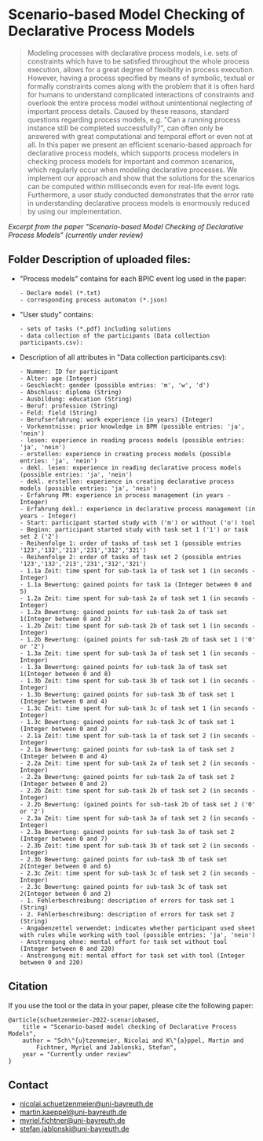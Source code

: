 # Scenario-based Model Checking of Declarative Process Models
> Modeling processes with declarative process models, i.e. sets of constraints which have to be satisfied throughout the whole 
process execution, allows for a great degree of flexibility in process execution. However, having a process specified by means 
of symbolic, textual or formally constraints comes along with the problem that it is often hard for humans to understand complicated 
interactions of constraints and overlook the entire process model without unintentional neglecting of important process details. 
Caused by these reasons, standard questions regarding process models, e.g. "Can a running process instance still be completed successfully?",
can often only be answered with great computational and temporal effort or even not at all. In this paper we present an efficient 
scenario-based approach for declarative process models, which supports process modelers in checking process models for important and common 
scenarios, which regularly occur when modeling declarative processes. We implement our approach and show that the solutions for the scenarios
can be computed within milliseconds even for real-life event logs. Furthermore, a user study conducted demonstrates that the error rate in 
understanding declarative process models is enormously reduced by using our implementation. 

*Excerpt from the paper "Scenario-based Model Checking of Declarative Process Models" (currently under review)*

## Folder Description of uploaded files:
- "Process models" contains for each BPIC event log used in the paper:
    ```
    - Declare model (*.txt) 
    - corresponding process automaton (*.json) 
    ```
 - "User study" contains:
    ```
    - sets of tasks (*.pdf) including solutions
    - data collection of the participants (Data collection participants.csv):            
    ```
 - Description of all attributes in "Data collection participants.csv):
    ```
    - Nummer: ID for participant
    - Alter: age (Integer)
    - Geschlecht: gender (possible entries: 'm', 'w', 'd')    
    - Abschluss: diploma (String)
    - Ausbildung: education (String)
    - Beruf: profession (String)
    - Feld: field (String)
    - Berufserfahrung: work experience (in years) (Integer)
    - Vorkenntnisse: prior knowledge in BPM (possible entries: 'ja', 'nein')
    - lesen: experience in reading process models (possible entries: 'ja', 'nein')
    - erstellen: experience in creating process models (possible entries: 'ja', 'nein')  
    - dekl. lesen: experience in reading declarative process models (possible entries: 'ja', 'nein')
    - dekl. erstellen: experience in creating declarative process models (possible entries: 'ja', 'nein')  
    - Erfahrung PM: experience in process management (in years - Integer)
    - Erfahrung dekl.: experience in declarative process management (in years - Integer)
    - Start: participant started study with ('m') or without ('o') tool
    - Beginn: participant started study with task set 1 ('1') or task set 2 ('2')
    - Reihenfolge 1: order of tasks of task set 1 (possible entries '123','132','213','231','312','321')
    - Reihenfolge 2: order of tasks of task set 2 (possible entries '123','132','213','231','312','321')
    - 1.1a Zeit: time spent for sub-task 1a of task set 1 (in seconds - Integer)
    - 1.1a Bewertung: gained points for task 1a (Integer between 0 and 5)
    - 1.2a Zeit: time spent for sub-task 2a of task set 1 (in seconds - Integer)
    - 1.2a Bewertung: gained points for sub-task 2a of task set 1(Integer between 0 and 2)
    - 1.2b Zeit: time spent for sub-task 2b of task set 1 (in seconds - Integer)
    - 1.2b Bewertung: (gained points for sub-task 2b of task set 1 ('0' or '2')
    - 1.3a Zeit: time spent for sub-task 3a of task set 1 (in seconds - Integer)
    - 1.3a Bewertung: gained points for sub-task 3a of task set 1(Integer between 0 and 8)
    - 1.3b Zeit: time spent for sub-task 3b of task set 1 (in seconds - Integer)
    - 1.3b Bewertung: gained points for sub-task 3b of task set 1 (Integer between 0 and 4)
    - 1.3c Zeit: time spent for sub-task 3c of task set 1 (in seconds - Integer)
    - 1.3c Bewertung: gained points for sub-task 3c of task set 1 (Integer between 0 and 2)
    - 2.1a Zeit: time spent for sub-task 1a of task set 2 (in seconds - Integer)
    - 2.1a Bewertung: gained points for sub-task 1a of task set 2 (Integer between 0 and 4)
    - 2.2a Zeit: time spent for sub-task 2a of task set 2 (in seconds - Integer)
    - 2.2a Bewertung: gained points for sub-task 2a of task set 2 (Integer between 0 and 2)
    - 2.2b Zeit: time spent for sub-task 2b of task set 2 (in seconds - Integer)
    - 2.2b Bewertung: (gained points for sub-task 2b of task set 2 ('0' or '2')
    - 2.3a Zeit: time spent for sub-task 3a of task set 2 (in seconds - Integer)
    - 2.3a Bewertung: gained points for sub-task 3a of task set 2 (Integer between 0 and 7)
    - 2.3b Zeit: time spent for sub-task 3b of task set 2 (in seconds - Integer)
    - 2.3b Bewertung: gained points for sub-task 3b of task set 2(Integer between 0 and 6)
    - 2.3c Zeit: time spent for sub-task 3c of task set 2 (in seconds - Integer)
    - 2.3c Bewertung: gained points for sub-task 3c of task set 2(Integer between 0 and 2)
    - 1. Fehlerbeschreibung: description of errors for task set 1 (String)
    - 2. Fehlerbeschreibung: description of errors for task set 2 (String)
    - Angabenzettel verwendet: indicates whether participant used sheet with rules while working with tool (possible entries: 'ja', 'nein')
    - Anstrengung ohne: mental effort for task set without tool (Integer between 0 and 220)
    - Anstrengung mit: mental effort for task set with tool (Integer between 0 and 220)
    ```
## Citation
If you use the tool or the data in your paper, please cite the following paper:
```
@article{schuetzenmeier-2022-scenariobased,
    title = "Scenario-based model checking of Declarative Process Models",
    author = "Sch\"{u}tzenmeier, Nicolai and K\"{a}ppel, Martin and 
        Fichtner, Myriel and Jablonski, Stefan",
    year = "Currently under review"
}
```

## Contact
- [nicolai.schuetzenmeier@uni-bayreuth.de](mailto:nicolai.schuetzenmeier@uni-bayreuth.de)
- [martin.kaeppel@uni-bayreuth.de](mailto:martin.kaeppel@uni-bayreuth.de)
- [myriel.fichtner@uni-bayreuth.de](mailto:myriel.fichtner@uni-bayreuth.de)
- [stefan.jablonski@uni-bayreuth.de](mailto:stefan.jablonski@uni-bayreuth.de)
